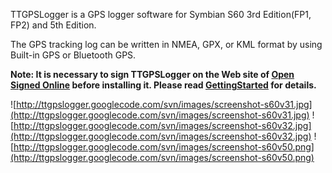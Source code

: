 TTGPSLogger is a GPS logger software for Symbian S60 3rd Edition(FP1, FP2) and 5th Edition.

The GPS tracking log can be written in NMEA, GPX, or KML format by using Built-in GPS or Bluetooth GPS.

**Note:
It is necessary to sign TTGPSLogger on the Web site of [Open Signed Online](https://www.symbiansigned.com/app/page/public/openSignedOnline.do) before installing it. Please read [GettingStarted](GettingStarted.md) for details.**

![http://ttgpslogger.googlecode.com/svn/images/screenshot-s60v31.jpg](http://ttgpslogger.googlecode.com/svn/images/screenshot-s60v31.jpg)
![http://ttgpslogger.googlecode.com/svn/images/screenshot-s60v32.jpg](http://ttgpslogger.googlecode.com/svn/images/screenshot-s60v32.jpg)
![http://ttgpslogger.googlecode.com/svn/images/screenshot-s60v50.png](http://ttgpslogger.googlecode.com/svn/images/screenshot-s60v50.png)
